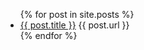 <ul>
  {% for post in site.posts %}
    <li>
      <a href="{{ site.baseurl}}{{post.url }}">{{ post.title }}</a> {{ post.url }}
    </li>
  {% endfor %}
</ul>
